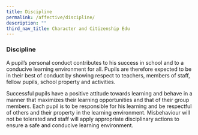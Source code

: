 ```yaml
---
title: Discipline
permalink: /affective/discipline/
description: ""
third_nav_title: Character and Citizenship Edu
---
```

### **Discipline**
A pupil’s personal conduct contributes to his success in school and to a conducive learning environment for all. Pupils are therefore expected to be in their best of conduct by showing respect to teachers, members of staff, fellow pupils, school property and activities.

Successful pupils have a positive attitude towards learning and behave in a manner that maximizes their learning opportunities and that of their group members. Each pupil is to be responsible for his learning and be respectful of others and their property in the learning environment. Misbehaviour will not be tolerated and staff will apply appropriate disciplinary actions to ensure a safe and conducive learning environment.
